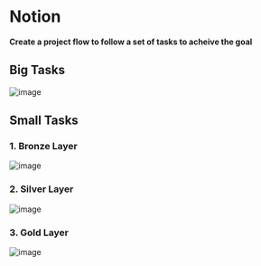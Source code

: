 # **Notion**

**Create a project flow to follow a set of tasks to acheive the goal** 

## **Big Tasks**
![image](https://github.com/user-attachments/assets/e41cc9c8-804a-4306-9a94-d3f1155e5ae0)

## Small Tasks 
### 1. Bronze Layer
![image](https://github.com/user-attachments/assets/fced2105-c34b-49c1-94df-77c301334b4a)

### 2. Silver Layer
![image](https://github.com/user-attachments/assets/6875d37c-5115-4ef7-9a79-3b9482241099)

### 3. Gold Layer
![image](https://github.com/user-attachments/assets/f0ccfe8d-e001-4131-8eff-12eb4236fea1)
